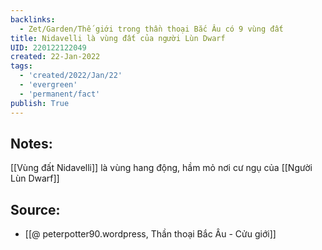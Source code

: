 ```yaml
---
backlinks:
  - Zet/Garden/Thế giới trong thần thoại Bắc Âu có 9 vùng đất
title: Nidavelli là vùng đất của người Lùn Dwarf
UID: 220122122049
created: 22-Jan-2022
tags:
  - 'created/2022/Jan/22'
  - 'evergreen'
  - 'permanent/fact'
publish: True
---
```

## Notes:
[[Vùng đất Nidavelli]] là vùng hang động, hầm mỏ nơi cư ngụ của [[Người Lùn Dwarf]]

## Source:
- [[@ peterpotter90.wordpress, Thần thoại Bắc Âu - Cửu giới]]


